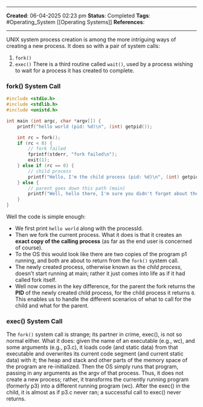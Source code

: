 _____
**Created**: 06-04-2025 02:23 pm
**Status**: Completed
**Tags**: #Operating_System [[Operating Systems]]
**References**: 
______

UNIX system process creation is among the more intriguing ways of creating a new process. It does so with a pair of system calls:
1. `fork()`
2. `exec()`
There is a third routine called `wait()`, used by a process wishing to wait for a process it has created to complete.

### fork() System Call
```c
#include <stdio.h>
#include <stdlib.h>
#include <unistd.h>

int main (int argc, char *argv[]) {
	printf("hello world (pid: %d)\n", (int) getpid());

	int rc = fork();
	if (rc < 0) {
		// fork failed
		fprintf(stderr, "fork failed\n");
		exit(1);
	} else if (rc == 0) {
		// child process
		printf("Hello, I'm the child process (pid: %d)\n", (int) getpid());
	} else {
		// parent goes down this path (main)
		printf("Well, hello there, I'm sure you didn't forget about the parent process, (rc: %d) (pid: %d)\n", rc, getpid());
	}
}
```

Well the code is simple enough:
- We first print `hello world` along with the processId.
- Then we fork the current process. What it does is that it creates an **exact copy of the calling process** (as far as the end user is concerned of course).
- To the OS this would look like there are two copies of the program p1 running, and both are about to return from the `fork()` system call. 
- The newly created process, otherwise known as the *child process*, doesn't start running at main; rather it just comes into life as if it had called fork itself.
- Well now comes in the key difference, for the parent the fork returns the **PID** of the newly created child process, for the child process it returns `0`. This enables us to handle the different scenarios of what to call for the child and what for the parent.

### exec() System Call
The `fork()` system call is strange; its partner in crime, exec(), is not so normal either. What it does: given the name of an executable (e.g., wc), and some arguments (e.g., p3.c), it loads code (and static data) from that executable and overwrites its current code segment (and current static data) with it; the heap and stack and other parts of the memory space of the program are re-initialized. Then the OS simply runs that program, passing in any arguments as the argv of that process. Thus, it does not create a new process; rather, it transforms the currently running program (formerly p3) into a different running program (wc). After the exec() in the child, it is almost as if p3.c never ran; a successful call to exec() never returns.